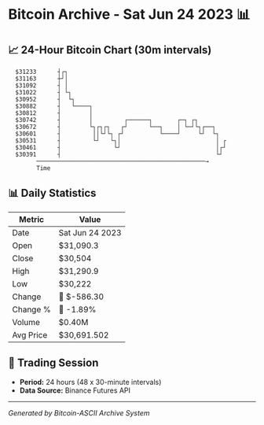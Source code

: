 # Bitcoin Archive - Sat Jun 24 2023 📊

## 📈 24-Hour Bitcoin Chart (30m intervals)

```
  $31233      ┤┌┐                                              
  $31163      ┼┘│                                              
  $31092      ┤ │                                              
  $31022      ┤ └┐                                             
  $30952      ┤  └┐                                            
  $30882      ┤   └────┐                                       
  $30812      ┤        │                                       
  $30742      ┤        │         ┌──────┐       ┌─┐ ┌┐         
  $30672      ┤        └┐┌┐┌┐   ┌┘      └──┐    │ └─┘└┐┌──┐    
  $30601      ┤         ││└┘└┐ ┌┘          └────┘     └┘  └┐   
  $30531      ┤         └┘   └┐│                           │ ┌ 
  $30461      ┤               └┘                           │┌┘ 
  $30391      ┤                                            └┘  
        ────────────────────────────────────────────────→
        Time
```

## 📊 Daily Statistics

| Metric | Value |
|--------|-------|
| Date | Sat Jun 24 2023 |
| Open | $31,090.3 |
| Close | $30,504 |
| High | $31,290.9 |
| Low | $30,222 |
| Change | 🔴 $-586.30 |
| Change % | 🔴 -1.89% |
| Volume | $0.40M |
| Avg Price | $30,691.502 |

## 📅 Trading Session

- **Period:** 24 hours (48 x 30-minute intervals)
- **Data Source:** Binance Futures API

---
*Generated by Bitcoin-ASCII Archive System*
